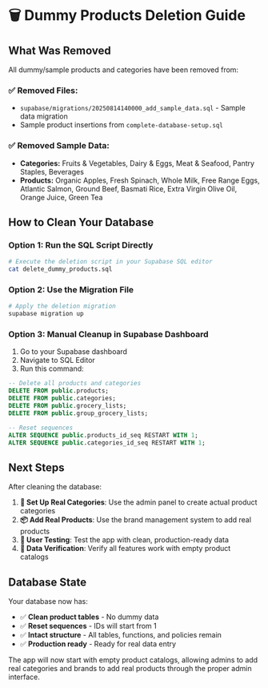 # 🗑️ Dummy Products Deletion Guide

## What Was Removed

All dummy/sample products and categories have been removed from:

### ✅ **Removed Files:**
- `supabase/migrations/20250814140000_add_sample_data.sql` - Sample data migration
- Sample product insertions from `complete-database-setup.sql`

### ✅ **Removed Sample Data:**
- **Categories:** Fruits & Vegetables, Dairy & Eggs, Meat & Seafood, Pantry Staples, Beverages
- **Products:** Organic Apples, Fresh Spinach, Whole Milk, Free Range Eggs, Atlantic Salmon, Ground Beef, Basmati Rice, Extra Virgin Olive Oil, Orange Juice, Green Tea

## How to Clean Your Database

### Option 1: Run the SQL Script Directly
```bash
# Execute the deletion script in your Supabase SQL editor
cat delete_dummy_products.sql
```

### Option 2: Use the Migration File
```bash
# Apply the deletion migration
supabase migration up
```

### Option 3: Manual Cleanup in Supabase Dashboard
1. Go to your Supabase dashboard
2. Navigate to SQL Editor
3. Run this command:
```sql
-- Delete all products and categories
DELETE FROM public.products;
DELETE FROM public.categories;
DELETE FROM public.grocery_lists;
DELETE FROM public.group_grocery_lists;

-- Reset sequences
ALTER SEQUENCE public.products_id_seq RESTART WITH 1;
ALTER SEQUENCE public.categories_id_seq RESTART WITH 1;
```

## Next Steps

After cleaning the database:

1. **🏢 Set Up Real Categories**: Use the admin panel to create actual product categories
2. **📦 Add Real Products**: Use the brand management system to add real products
3. **👥 User Testing**: Test the app with clean, production-ready data
4. **🔄 Data Verification**: Verify all features work with empty product catalogs

## Database State

Your database now has:
- ✅ **Clean product tables** - No dummy data
- ✅ **Reset sequences** - IDs will start from 1
- ✅ **Intact structure** - All tables, functions, and policies remain
- ✅ **Production ready** - Ready for real data entry

The app will now start with empty product catalogs, allowing admins to add real categories and brands to add real products through the proper admin interface.
